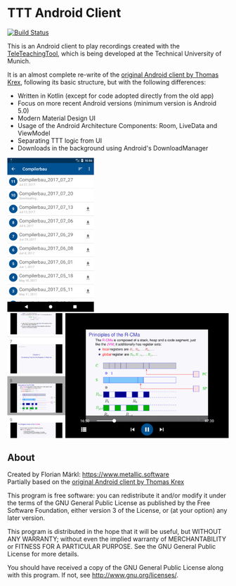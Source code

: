 
# TTT Android Client

[![Build Status](https://travis-ci.org/thestr4ng3r/ttt-android.svg?branch=master)](https://travis-ci.org/thestr4ng3r/ttt-android)

This is an Android client to play recordings created with the [TeleTeachingTool](http://ttt.in.tum.de/), which is being developed at the Technical University of Munich.

It is an almost complete re-write of the [original Android client by Thomas Krex](https://versioncontrolseidl.in.tum.de/petter/tttandroidclient), following its basic structure, but with the following differences:
* Written in Kotlin (except for code adopted directly from the old app)
* Focus on more recent Android versions (minimum version is Android 5.0)
* Modern Material Design UI
* Usage of the Android Architecture Components: Room, LiveData and ViewModel
* Separating TTT logic from UI
* Downloads in the background using Android's DownloadManager

![Feed Screenshot](assets/screenshot_feed.jpg)
![Playback Screenshot](assets/screenshot_playback.jpg)

## About
Created by Florian Märkl: https://www.metallic.software  
Partially based on the [original Android client by Thomas Krex](https://versioncontrolseidl.in.tum.de/petter/tttandroidclient)

This program is free software: you can redistribute it and/or modify
it under the terms of the GNU General Public License as published by
the Free Software Foundation, either version 3 of the License, or
(at your option) any later version.

This program is distributed in the hope that it will be useful,
but WITHOUT ANY WARRANTY; without even the implied warranty of
MERCHANTABILITY or FITNESS FOR A PARTICULAR PURPOSE.  See the
GNU General Public License for more details.

You should have received a copy of the GNU General Public License
along with this program.  If not, see <http://www.gnu.org/licenses/>.

